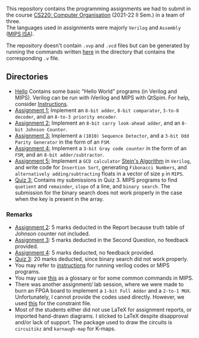 This repository contains the programming assignments we had to submit in the course [CS220: Computer Organisation](https://www.cse.iitk.ac.in/pages/CS220.html) (2021-22 II Sem.) in a team of three.<br> 
The languages used in assignments were majorly `Verilog` and `Assembly` ([MIPS ISA](https://en.wikipedia.org/wiki/MIPS_architecture)).

The repository doesn't contain `.vvp` and `.vcd` files but can be generated by running the commands written [here](Instructions.md) in the directory that contains the corresponding `.v` file.<br>

## Directories

+ <u>[Hello](./Hello/)</u> Contains some basic "Hello World" programs (in Verilog and MIPS). Verilog can be run with iVerilog and MIPS with QtSpim. For help, consider [Instructions](./Instructions.md).
+ <u>[Assignment 1:](./A1/)</u> Implement an `8-bit adder`, `8-bit comparator`, `3-to-8 decoder`, and an `8-to-3 priority encoder`.
+ <u>[Assignment 2:](./A2/)</u> Implement an `8-bit carry look-ahead adder`, and an `8-bit Johnson Counter`.
+ <u>[Assignment 3:](./A3/)</u> Implement a `(1010) Sequence Detector`, and a `3-bit Odd Parity Generator` in the form of an `FSM`.
+ <u>[Assignment 4:](./A4/)</u> Implement a `3-bit Gray code counter` in the form of an `FSM`, and an `8-bit adder/subtractor`.
+ <u>[Assignment 5:](./A5/)</u> Implement a `GCD calculator` [Stein's Algorithm](https://en.wikipedia.org/wiki/Binary_GCD_algorithm) in `Verilog`, and write code for `Insertion Sort`, generating `Fibonacci Numbers`, and `alternatively adding/subtracting` floats in a vector of size `p` in `MIPS`.
+ <u>[Quiz 3:](./Q3/)</u> Contains my submissions in Quiz 3. MIPS programs to find `quotient` and `remainder`, `slope` of a line, and `binary search`. The submission for the binary search does not work properly in the case when the key is present in the array.

### Remarks
+ [Assignment 2](./A2/): 5 marks deducted in the Report because truth table of Johnson counter not included.
+ [Assignment 3](./A3/): 5 marks deducted in the Second Question, no feedback provided.
+ [Assignment 4](./A4/): 5 marks deducted, no feedback provided.
+ [Quiz 3](./Q3/Q3.s): 20 marks deducted, since binary search did not work properly.
+ You may refer to [instructions](./Instructions.md) for running verilog codes or MIPS programs.
+ You may use [this](./MIPS.md) as a glossary or for some common commands in MIPS.
+ There was another assignment/ lab session, where we were made to burn an FPGA board to implement a `1-bit Full Adder` and a `2-to-1 MUX`. Unfortunately, I cannot provide the codes used directly. However, we used [this](https://github.com/FrankBuss/YaGraphCon/blob/master/spartan3e/src/spartan3e.ucf) for the constraint file.
+ Most of the students either did not use LaTeX for assignment reports, or imported hand-drawn diagrams. I sticked to LaTeX despite disapproval and/or lack of support. The package used to draw the circuits is `circuitikz` and `karnaugh-map` for K-maps.
